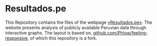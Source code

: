 # Resultados.pe

This Repository contains the files of the webpage [»Resultados.pe«](http://resultados.pe). The website presents analysis of publicly available Peruvian data through interactive graphs. The layout is based on, [github.com/Phlow/feeling-responsive](https://github.com/Phlow/feeling-responsive), of which this repository is a fork. 

